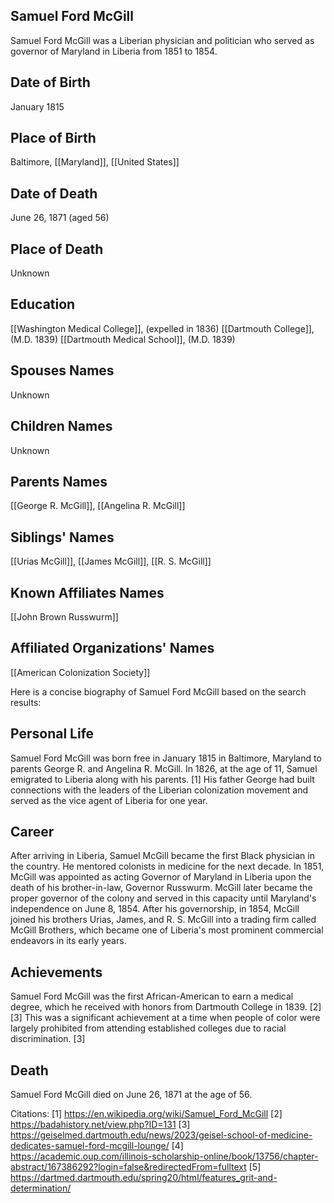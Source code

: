 ## Samuel Ford McGill
Samuel Ford McGill was a Liberian physician and politician who served as governor of Maryland in Liberia from 1851 to 1854.

## Date of Birth
January 1815

## Place of Birth
Baltimore, [[Maryland]], [[United States]]

## Date of Death
June 26, 1871 (aged 56)

## Place of Death
Unknown

## Education
[[Washington Medical College]], (expelled in 1836)
[[Dartmouth College]], (M.D. 1839)
[[Dartmouth Medical School]], (M.D. 1839)

## Spouses Names
Unknown

## Children Names
Unknown

## Parents Names
[[George R. McGill]], [[Angelina R. McGill]]

## Siblings' Names
[[Urias McGill]], [[James McGill]], [[R. S. McGill]]

## Known Affiliates Names
[[John Brown Russwurm]]

## Affiliated Organizations' Names
[[American Colonization Society]]

Here is a concise biography of Samuel Ford McGill based on the search results:

## Personal Life
Samuel Ford McGill was born free in January 1815 in Baltimore, Maryland to parents George R. and Angelina R. McGill. In 1826, at the age of 11, Samuel emigrated to Liberia along with his parents. [1] His father George had built connections with the leaders of the Liberian colonization movement and served as the vice agent of Liberia for one year.  

## Career
After arriving in Liberia, Samuel McGill became the first Black physician in the country. He mentored colonists in medicine for the next decade.  In 1851, McGill was appointed as acting Governor of Maryland in Liberia upon the death of his brother-in-law, Governor Russwurm. McGill later became the proper governor of the colony and served in this capacity until Maryland's independence on June 8, 1854.  After his governorship, in 1854, McGill joined his brothers Urias, James, and R. S. McGill into a trading firm called McGill Brothers, which became one of Liberia's most prominent commercial endeavors in its early years. 

## Achievements
Samuel Ford McGill was the first African-American to earn a medical degree, which he received with honors from Dartmouth College in 1839. [2][3] This was a significant achievement at a time when people of color were largely prohibited from attending established colleges due to racial discrimination. [3]

## Death
Samuel Ford McGill died on June 26, 1871 at the age of 56.

Citations:
[1] https://en.wikipedia.org/wiki/Samuel_Ford_McGill
[2] https://badahistory.net/view.php?ID=131
[3] https://geiselmed.dartmouth.edu/news/2023/geisel-school-of-medicine-dedicates-samuel-ford-mcgill-lounge/
[4] https://academic.oup.com/illinois-scholarship-online/book/13756/chapter-abstract/167386292?login=false&redirectedFrom=fulltext
[5] https://dartmed.dartmouth.edu/spring20/html/features_grit-and-determination/